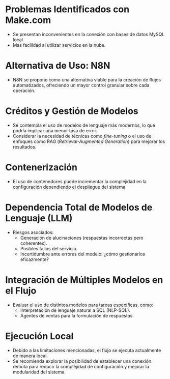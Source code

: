 # Problemas Identificados con Make.com

- Se presentan inconvenientes en la conexión con bases de datos MySQL local
- Mas facilidad al utilizar servicios en la nube.

# Alternativa de Uso: N8N

- N8N se propone como una alternativa viable para la creación de flujos automatizados, ofreciendo un mayor control granular sobre cada operación.

# Créditos y Gestión de Modelos

- Se contempla el uso de modelos de lenguaje más modernos, lo que podría implicar una menor tasa de error.
- Considerar la necesidad de técnicas como *fine-tuning* o el uso de enfoques como RAG (*Retrieval-Augmented Generation*) para mejorar los resultados.

# Contenerización

- El uso de contenedores puede incrementar la complejidad en la configuración dependiendo el despliegue del sistema.

# Dependencia Total de Modelos de Lenguaje (LLM)

- Riesgos asociados:
  - Generación de alucinaciones (respuestas incorrectas pero coherentes).
  - Posibles fallos del servicio.
  - Incertidumbre ante errores del modelo: ¿cómo gestionarlos eficazmente?

# Integración de Múltiples Modelos en el Flujo

- Evaluar el uso de distintos modelos para tareas específicas, como:
  - Interpretación de lenguaje natural a SQL (NLP-SQL).
  - Agentes de ventas para la formulación de respuestas.

# Ejecución Local

- Debido a las limitaciones mencionadas, el flujo se ejecuta actualmente de manera local.
- Se recomienda explorar la posibilidad de establecer una conexión remota para reducir la complejidad de configuración y mejorar la modularidad del sistema.
